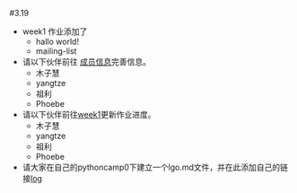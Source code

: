 

#3.19
* week1 作业添加了 
  * hallo world!
  * mailing-list
* 请以下伙伴前往 [成员信息](https://github.com/Lillianmin/BigHero/blob/master/GroupMember.md)完善信息。
  * 木子慧
  * yangtze
  * 祖利
  * Phoebe
* 请以下伙伴前往[week1](https://github.com/Lillianmin/BigHero/blob/master/homework/week1.md)更新作业进度。
   * 木子慧
  * yangtze
  * 祖利
  * Phoebe
* 请大家在自己的pythoncamp0下建立一个lgo.md文件，并在此添加自己的链接[log](https://github.com/Lillianmin/BigHero/blob/master/log.md)
